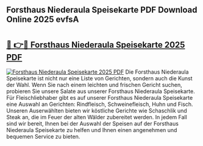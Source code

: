 ## Forsthaus Niederaula Speisekarte PDF Download Online 2025 evfsA

# <h2><a href="http://gcajrzj.nevu.top/?p=Forsthaus+Niederaula+Speisekarte">🔗 👉🔴 Forsthaus Niederaula Speisekarte 2025 PDF</a></h2>

[![Forsthaus Niederaula Speisekarte 2025 PDF](https://i.imgur.com/dBaPXMq.png)](http://gcajrzj.nevu.top/?p=Forsthaus+Niederaula+Speisekarte)
Die Forsthaus Niederaula Speisekarte ist nicht nur eine Liste von Gerichten, sondern auch die Kunst der Wahl. Wenn Sie nach einem leichten und frischen Gericht suchen, probieren Sie unsere Salate aus unserer Forsthaus Niederaula Speisekarte. Für Fleischliebhaber gibt es auf unserer Forsthaus Niederaula Speisekarte eine Auswahl an Gerichten: Rindfleisch, Schweinefleisch, Huhn und Fisch. Unseren Auserwählten bieten wir köstliche Gerichte wie Schaschlik und Steak an, die im Feuer der alten Wälder zubereitet werden. In jedem Fall sind wir bereit, Ihnen bei der Auswahl der Speisen auf der Forsthaus Niederaula Speisekarte zu helfen und Ihnen einen angenehmen und bequemen Service zu bieten.
